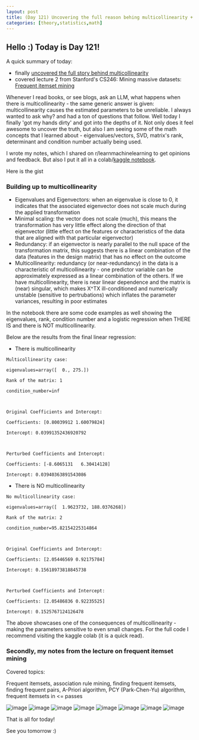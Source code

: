 ```yaml
---
layout: post
title: (Day 121) Uncovering the full reason behing multicollinearity + Frequent itemset mining lecture
categories: [theory,statistics,math]
---
```


## Hello :) Today is Day 121!
A quick summary of today:
* finally [uncovered the full story behind multicollinearity](https://www.kaggle.com/code/divakaivan12/the-full-story-behind-multicollinearity)
* covered lecture 2 from Stanford's CS246: Mining massive datasets: [Frequent itemset mining](https://youtu.be/2NyZmnuIicw?list=PLoCMsyE1cvdVnCgHk43vRy7PVTVWJ6WVR)

Whenever I read books, or see blogs, ask an LLM, what happens when there is multicollinearity - the same generic answer is given: multicollinearity causes the estimated parameters to be unreliable. I always wanted to ask why? and had a ton of questions that follow. Well today I finally 'got my hands dirty' and got into the depths of it. Not only does it feel awesome to uncover the truth, but also I am seeing some of the math concepts that I learned about - eigenvalues/vectors, SVD, matrix's rank, determinant and condition number actually being used. 

I wrote my notes, which I shared on r/learnmachinelearning to get opinions and feedback. But also I put it all in a colab/[kaggle notebook](https://www.kaggle.com/code/divakaivan12/the-full-story-behind-multicollinearity).

Here is the gist

### Building up to multicollinearity

* Eigenvalues and Eigenvectors: when an eigenvalue is close to 0, it indicates that the associated eigenvector does not scale much during the applied transformation
* Minimal scaling: the vector does not scale (much), this means the transformation has very little effect along the direction of that eigenvector (little effect on the features or characteristics of the data that are aligned with that particular eigenvector)
* Redundancy: if an eigenvector is nearly parallel to the null space of the transformation matrix, this suggests there is a linear combination of the data (features in the design matrix) that has no effect on the outcome
* Multicollinearity: redundancy (or near-redundancy) in the data is a characteristic of multicollinearity - one predictor variable can be approximately expressed as a linear combination of the others. If we have multicollinearity, there is near linear dependence and the matrix is (near) singular, which makes X^TX ill-conditioned and numerically unstable (sensitive to pertrubations) which inflates the parameter variances, resulting in poor estimates

In the notebook there are some code examples as well showing the eigenvalues, rank, condition number and a logistic regression when THERE IS and there is NOT multicollinearity.

Below are the results from the final linear regression:

* There is multicollinearity

```
Multicollinearity case:

eigenvalues=array([  0., 275.])

Rank of the matrix: 1

condition_number=inf



Original Coefficients and Intercept:

Coefficients: [0.80039912 1.60079824]

Intercept: 0.03991352436920792



Perturbed Coefficients and Intercept:

Coefficients: [-8.6065131   6.30414128]

Intercept: 0.03940363891543086
```

* There is NO multicollinearity

```
No multicollinearity case:

eigenvalues=array([  1.9623732, 188.0376268])

Rank of the matrix: 2

condition_number=95.82154225314864



Original Coefficients and Intercept:

Coefficients: [2.05446569 0.92175784]

Intercept: 0.15618973818845738



Perturbed Coefficients and Intercept:

Coefficients: [2.05486836 0.92235525]

Intercept: 0.1525767124126478
```

The above showcases one of the consequences of multicollinearity - making the parameters sensitive to even small changes. For the full code I recommend visiting the kaggle colab (it is a quick read). 



### Secondly, my notes from the lecture on frequent itemset mining

Covered topics:

Frequent itemsets, association rule mining, finding frequent itemsets, finding frequent pairs, A-Priori algorithm, PCY (Park-Chen-Yu) algorithm, frequent itemsets in <= passes

![image](https://github.com/user-attachments/assets/ecd37966-e226-4539-9227-7ace18db9edc)
![image](https://github.com/user-attachments/assets/41d3cffb-8d80-474e-b5ef-cf0b8f753a15)
![image](https://github.com/user-attachments/assets/ca04338f-8d66-4a5f-a719-6627f4370b66)
![image](https://github.com/user-attachments/assets/b742a0ca-9418-46d2-83fa-ff631b18f222)
![image](https://github.com/user-attachments/assets/09f4842a-d19e-4cf1-af0e-524afb47f393)
![image](https://github.com/user-attachments/assets/b5207ea5-efab-47bb-9791-17ad75076b19)
![image](https://github.com/user-attachments/assets/7b899542-e2a8-47a6-b3e0-24a4d7ea3394)
![image](https://github.com/user-attachments/assets/a7b5d9e8-d97c-4894-8b70-7b782db55aa6)

That is all for today!

See you tomorrow :)
